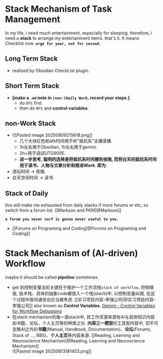 # Stack Mechanism of Task Management

In my life, i need much entertainment, especially for sleeping. therefore, i need a **stack** to arrange my entertainment items. that's it. 
It means Checklist now. 
**`urge for year, not for second.`**  

## Long Term Stack

- realized by Obsidian CheckList plugin. 

## Short Term Stack

- **[make a `.md` note in `(non-)Daily Work`, record your steps.]** 
	- do `DFS` first
	- then do `BFS` and **control variables**. 

## non-Work Stack 

- ![[Pasted image 20250809215618.png]]
	- 几个大块红色和afk时间用于听"抵抗系"主播录播. 
	- 1h左右用于Obsidian, 1h左右用于gemini. 
	- 2h+用于调试UTG900E. 
	- **进一步思考, 聪明的选择是将抵抗系时间挪到夜晚, 而将白天的抵抗系时间用于读书、人物与文章分析和推进Work**. 
**即为**: 
- 游玩时间 $\to$ 夜晚. 
- 白天空闲时间 $\to$ 读书.  

## Stack of Daily 

this will make me exhausted from daily stacks if more forums or etc, so switch from a forum list. [[Markson and PKM|@Markson]]

**`a forum you never surf is gonna never useful to you.`** 
-  [[Forums on Programing and Coding|@Forums on Programing and Coding]]  

# Stack Mechanism of (AI-driven) Workflow 

maybe it should be called **pipeline** sometimes. 

- get 到控制变量法的关键在于维护一个工作流栈`stack of workflow`, 将物理层, 技术栈、具体的抽象code都放入一个栈(stack)中, 以控制变量纠错, 在这个过程中层间通信也应当被考虑. [[实习项目内容-李强公司|@实习项目内容-李强公司]] 
	also known as **Control Variables**. 
	[‎Gemini - Control Variables for Workflow Debugging](https://g.co/gemini/share/6d2537acfe6d) 
- 在stack mechanism的每一层stack中, 其工作资源来源有AI与具体知识内容如书籍、论坛、个人主页等的种类之分. 
	**内容三一模型**的工具型内容中, 切不可忽略AI之外的**书籍**(Manual, Handbook, Documentation)、**论坛**(Forums, Stack of ..., BBS)、**个人主页**等内容来源. [[Reading, Learning and Neuroscience Mechanism|@Reading, Learning and Neuroscience Mechanism]]  
![[Pasted image 20250813181453.png]] 

